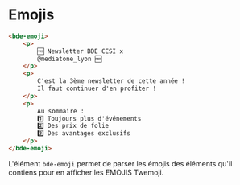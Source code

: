 # Emojis

```html
<bde-emoji>
    <p>
        🆓 Newsletter BDE CESI x
        @mediatone_lyon 🆓
    </p>
    <p>
        C'est la 3ème newsletter de cette année !
        Il faut continuer d'en profiter !
    </p>
    <p>
        Au sommaire :
        1️⃣ Toujours plus d'événements
        2️⃣ Des prix de folie
        3️⃣ Des avantages exclusifs
    </p>
</bde-emoji>
```

L'élément `bde-emoji` permet de parser les émojis des éléments qu'il contiens pour en afficher les EMOJIS Twemoji.